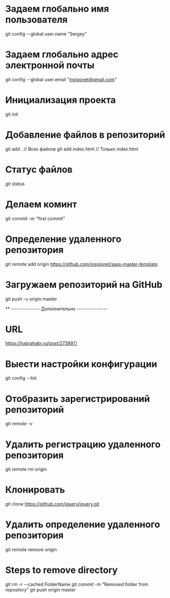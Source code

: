 # Задаем глобально имя пользователя
git config --global user.name "Sergey"

# Задаем глобально адрес электронной почты
git config --global user.email "insigonet@gmail.com"

# Инициализация проекта
git init

# Добавление файлов в репозиторий
git add .	// Всех файлов
git add index.html		// Только index.html

# Статус файлов
git status

# Делаем коминт
git commit -m "first commit"

# Определение удаленного репозитория
git remote add origin https://github.com/insigonet/sass-master-template

# Загружаем репозиторий на GitHub
git push -u origin master



** -------------- Дополнительно ---------------
# URL
https://habrahabr.ru/post/273897/


# Выести настройки конфигурации
git config --list

# Отобразить зарегистрирований репозиторий
git remote -v

# Удалить регистрацию удаленного репозитория
git remote rm origin

# Клонировать
git clone https://github.com/jquery/jquery.git

# Удалить определение удаленного репозитория
git remote remove origin


# Steps to remove directory
git rm -r --cached FolderName
git commit -m "Removed folder from repository"
git push origin master
